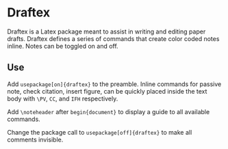 # Draftex

Draftex is a Latex package meant to assist in writing and editing paper drafts. Draftex defines a series of commands that create color coded notes inline. Notes can be toggled on and off.

Use
------

Add `usepackage[on]{draftex}` to the preamble. Inline commands for passive note, check citation, insert figure, can be quickly placed inside the text body with `\PV`, `CC`, and `IFH` respectively.

Add `\noteheader` after `begin{document}` to display a guide to all available commands.

Change the package call to `usepackage[off]{draftex}` to make all comments invisible. 
